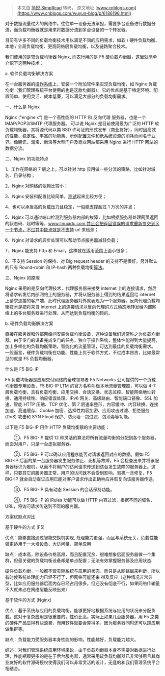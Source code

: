 > 本文由 [简悦 SimpRead](http://ksria.com/simpread/) 转码， 原文地址 [www.cnblogs.com](https://www.cnblogs.com/wuyun-blog/p/6186198.html)

对于数据流量过大的网络中，往往单一设备无法承担，需要多台设备进行数据分流，而负载均衡器就是用来将数据分流到多台设备的一个转发器。

目前有许多不同的负载均衡技术用以满足不同的应用需求，如软 / 硬件负载均衡、本地 / 全局负载均衡、更高网络层负载均衡，以及链路聚合技术。

我们使用的是软负载均衡器 Nginx, 而农行用的是 F5 硬负载均衡器，这里就简单介绍下这两种技术：

a. 软件负载均衡解决方案

在一台服务器的[操作系统](http://lib.csdn.net/base/operatingsystem "操作系统知识库")上，安装一个附加软件来实现负载均衡，如 Nginx 负载均衡（我们管理系统平台使用的也是这款均衡器）。它的优点是基于特定环境、配置简单、使用灵活、成本低廉，可以满足大部分的负载均衡需求。

一、什么是 Nginx

Nginx ("engine x") 是一个高性能的 HTTP 和 反向代理 服务器，也是一个 IMAP/POP3/SMTP 代理服务器。 可以说 Nginx 是目前使用最为广泛的 HTTP 软负载均衡器，其将源代码以类 BSD 许可证的形式发布（商业友好），同时因高效的性能、稳定性、丰富的功能集、示例配置文件和低系统资源的消耗而闻名于业界。像腾讯、淘宝、新浪等大型门户及商业网站都采用 Nginx 进行 HTTP 网站的数据分流。

二、Nginx 的功能特点

1、工作在网络的 7 层之上，可以针对 http 应用做一些分流的策略，比如针对域名、目录结构；

2、Nginx 对网络的依赖比较小；

3、Nginx 安装和配置比较简单，[测试](http://lib.csdn.net/base/softwaretest "软件测试知识库")起来比较方便；

4、也可以承担高的负载压力且稳定，一般能支撑超过 1 万次的并发；

5、Nginx 可以通过端口检测到服务器内部的故障，比如根据服务器处理网页返回的状态码、超时等等，www.linuxidc.com 并且会把返回错误的请求重新提交到另一个节点，不过其中缺点就是不支持 url 来检测；

6、Nginx 对请求的异步处理可以帮助节点服务器减轻负载；

7、Nginx 能支持 http 和 Email，这样就在适用范围上面小很多；

8、不支持 Session 的保持、对 Big request header 的支持不是很好，另外默认的只有 Round-robin 和 IP-hash 两种负载均衡[算法](http://lib.csdn.net/base/datastructure "算法与数据结构知识库")。

三、Nginx 的原理

Nginx 采用的是反向代理技术，代理服务器来接受 internet 上的连接请求，然后将请求转发给内部网络上的服务器，并将从服务器上得到的结果返回给 internet 上请求连接的客户端，此时代理服务器对外就表现为一个服务器。反向代理负载均衡技术是把将来自 internet 上的连接请求以反向代理的方式动态地转发给内部网络上的多台服务器进行处理，从而达到负载均衡的目的。

b. 硬件负载均衡解决方案

直接在服务器和外部网络间安装负载均衡设备，这种设备我们通常称之为负载均衡器。由于专门的设备完成专门的任务，独立于操作系统，整体性能得到大量提高，加上多样化的负载均衡策略，智能化的流量管理，可达到最佳的负载均衡需求。 一般而言，硬件负载均衡在功能、性能上优于软件方式，不过成本昂贵，比如最常见的就是 F5 负载均衡器。

什么是 F5 BIG-IP

F5 负载均衡器是应用交付网络的全球领导者 F5 Networks 公司提供的一个负载均衡器专用设备，F5 BIG-IP LTM 的官方名称叫做本地流量管理器，可以做 4-7 层负载均衡，具有负载均衡、应用交换、会话交换、状态监控、智能网络地址转换、通用持续性、响应错误处理、IPv6 网关、高级路由、智能端口镜像、SSL 加速、智能 HTTP 压缩、TCP 优化、第 7 层速率整形、内容缓冲、内容转换、连接加速、高速缓存、Cookie 加密、选择性内容加密、应用攻击过滤、拒绝服务 (DoS) 攻击和 SYN Flood 保护、防火墙—包过滤、包消毒等功能。

以下是 F5 BIG-IP 用作 HTTP 负载均衡器的主要功能：

　　①、F5 BIG-IP 提供 12 种灵活的算法将所有流量均衡的分配到各个服务器，而面对用户，只是一台虚拟服务器。

　　②、F5 BIG-IP 可以确认应用程序能否对请求返回对应的数据。假如 F5 BIG-IP 后面的某一台服务器发生服务停止、死机等故障，F5 会检查出来并将该服务器标识为宕机，从而不将用户的访问请求传送到该台发生故障的服务器上。这样，只要其它的服务器正常，用户的访问就不会受到影响。宕机一旦修复，F5 BIG-IP 就会自动查证应用已能对客户请求作出正确响应并恢复向该服务器传送。

　　③、F5 BIG-IP 具有动态 Session 的会话保持功能。

　　④、F5 BIG-IP 的 iRules 功能可以做 HTTP 内容过滤，根据不同的域名、URL，将访问请求传送到不同的服务器。

方案优缺点对比

基于硬件的方式 (F5)

优点：能够直接通过智能交换机实现, 处理能力更强，而且与系统无关，负载性能强更适用于一大堆设备、大访问量、简单应用

缺点：成本高，除设备价格高昂，而且配置冗余．很难想象后面服务器做一个集群，但最关键的负载均衡设备却是单点配置；无法有效掌握服务器及应用状态.

硬件负载均衡，一般都不管实际系统与应用的状态，而只是从网络层来判断，所以有时候系统处理能力已经不行了，但网络可能还来 得及反应（这种情况非常典型，比如应用服务器后面内存已经占用很多，但还没有彻底不行，如果网络传输量不大就未必在网络层能反映出来）

基于软件的方式 (Nginx)

优点：基于系统与应用的负载均衡，能够更好地根据系统与应用的状况来分配负载。这对于复杂应用是很重要的，性价比高，实际上如果几台服务器，用 F5 之类的硬件产品显得有些浪费，而用软件就要合算得多，因为服务器同时还可以跑应用做集群等。

缺点：负载能力受服务器本身性能的影响，性能越好，负载能力越大。

综述：对我们管理系统应用环境来说，由于负载均衡器本身不需要对数据进行处理，性能瓶颈更多的是在于后台服务器，通常采用软负载均衡器已非常够用且其商业友好的软件源码授权使得我们可以非常灵活的设计，无逢的和我们管理系统平台相结合。